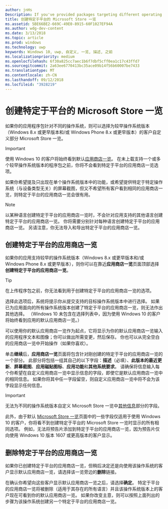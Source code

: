```yaml
---
author: jnHs
Description: If you've provided packages targeting different operating systems, you have the option to customize parts of your Store listing for different targeted operating systems.
title: 创建特定于平台的 Microsoft Store 一览
ms.assetid: 5BE66BE2-669C-49E0-8915-60F1027EF94A
ms.author: wdg-dev-content
ms.date: 3/13/2018
ms.topic: article
ms.prod: windows
ms.technology: uwp
keywords: Windows 10, uwp, 自定义, 一览, 描述, 之前
ms.localizationpriority: medium
ms.openlocfilehash: 6f30a825cc7aec1b6f7dbf5cff0ea1c17c43ffd7
ms.sourcegitcommit: 2a63ee6770413bc35ace09b14f56b60007be7433
ms.translationtype: MT
ms.contentlocale: zh-CN
ms.lasthandoff: 09/12/2018
ms.locfileid: "3928219"
---
```

# <a name="create-platform-specific-store-listings"></a>创建特定于平台的 Microsoft Store 一览


如果你的应用程序包针对不同的操作系统，则可以选择为较早操作系统版本（Windows 8.x 或更早版本和/或 Windows Phone 8.x 或更早版本）的客户自定义部分 Microsoft Store 一览。 

> [!IMPORTANT]
> 使用 Windows 10 的客户将始终看到默认[应用商店一览](create-app-store-listings.md)。 在未上载支持一个或多个较早操作系统版本的程序包之前，你将不会看到特定于平台的应用商店一览选项。 

如果你希望提及只出现在单个操作系统版本中的功能，或希望提供特定于特定操作系统（与设备类型无关）的屏幕截图，但又不希望所有客户看到相同的应用商店一览，则特定于平台的应用商店一览会很有用。

> [!NOTE]
> 以某种语言创建特定于平台的应用商店一览时，不会针对应用支持的其他语言创建特定于平台的应用商店一览。 你将需要分别针对每种语言创建特定于平台的应用商店一览。 另请注意，你无法导入和导出特定于平台的应用商店一览。


## <a name="creating-a-platform-specific-store-listing"></a>创建特定于平台的应用商店一览

如果你的应用支持较早的操作系统版本（Windows 8.x 或更早版本和/或 Windows Phone 8.x 或更早版本），则你可以在靠近**应用商店一览**页面顶部选择**创建特定于平台的应用商店一览**。 

> [!TIP]
> 在上传程序包之前，你无法看到用于创建特定于平台的应用商店一览的选项。

选择此选项后，系统将提示你从提交支持的目标操作系统版本中进行选择。 如果已为应用面向的所有操作系统版本创建了特定于平台的应用商店一览，则无法作出其他选择。 （Windows 10 未包含在选择列表中，因为使用 Windows 10 的客户将始终看到应用的默认应用商店一览。）

可以使用你的默认应用商店一览作为起点，它将显示为你的默认应用商店一览输入的应用程序文本和图像；你可以做出所需变更，然后保存。 你也可以从完全空白的应用商店一览中开始操作（如果你喜欢）。

单击**继续**后，**应用商店一览**页面将包含针对刚创建的特定于平台的应用商店一览的一个部分。 此部分将包括一组其自己的以下字段：**描述**（必填）、**此版本的最近更新**、**屏幕截图**、**应用磁贴图标**、**应用功能**和**其他系统要求**。 请确保将信息输入每个你希望在自定义应用商店一览中显示信息的字段，即使它是默认应用商店一览中的相同信息。 如果你将其中任一字段留空，则自定义应用商店一览中将不会为该字段显示任何信息。


> [!IMPORTANT]
> 无法为不同的操作系统版本自定义 Microsoft Store 一览中[其他信息](create-app-store-listings.md#additional-information)部分的字段。
> 
> 此外，由于默认 [Microsoft Store 一览](create-app-store-listings.md)页面中的一些字段仅适用于使用 Windows 10 的客户，你将看不到创建特定于平台的 Microsoft Store 一览时显示的所有相同选项。 例如，无法将预告片添加到特定于平台的应用商店一览，因为预告片仅向使用 Windows 10 版本 1607 或更高版本的客户显示。 


## <a name="removing-a-platform-specific-store-listing"></a>删除特定于平台的应用商店一览

如果你已创建特定于平台的应用商店一览，但稍后决定还是向使用该操作系统的客户显示默认应用商店一览，请选择该一览旁边的**删除**链接。

在确认你希望向这些客户显示默认应用商店一览之后，请选择**确定**。 特定于平台的应用商店一览将被删除（适用于其存在的所有语言）并且该操作系统版本上的客户现在可看到你的默认应用商店一览。 如果你改变主意，则可以按照上面列出的步骤为该操作系统创建另一个特定于平台的应用商店一览。

 

 




